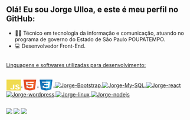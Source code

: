 ## Olá! Eu sou Jorge Ulloa, e este é meu perfil no GitHub:

- 🧑‍💻 Técnico em tecnologia da informação e comunicação, atuando no programa de governo do Estado de São Paulo POUPATEMPO.
- 💻 Desenvolvedor Front-End.

<div align="center">
  <a href="https://github.com/UlloaJr">
</div>
  
  ##

  Linguagens e softwares utilizadas para desenvolvimento:
<div style="display: inline_block"><br>
  <img align="center" alt="Jorge-Js" height="30" width="40" src="https://raw.githubusercontent.com/devicons/devicon/master/icons/javascript/javascript-plain.svg">
  <img align="center" alt="Jorge-HTML" height="30" width="40" src="https://raw.githubusercontent.com/devicons/devicon/master/icons/html5/html5-original.svg">
  <img align="center" alt="Jorge-CSS" height="30" width="40" src="https://raw.githubusercontent.com/devicons/devicon/master/icons/css3/css3-original.svg">
  <img align="center" alt="Jorge-Bootstrap" height="40" width="40" src="https://cdn.jsdelivr.net/gh/devicons/devicon/icons/bootstrap/bootstrap-original.svg">
  <img align="center"  alt="Jorge-My-SQL" height="45" width="50" src="https://cdn.jsdelivr.net/gh/devicons/devicon/icons/mysql/mysql-original-wordmark.svg" />
  <img align="center"  alt="Jorge-react" height="45" width="50" src="https://cdn.jsdelivr.net/gh/devicons/devicon/icons/react/react-original-wordmark.svg" />
  <img align="center"  alt="Jorge-wordpress" height="45" width="50" src="https://cdn.jsdelivr.net/gh/devicons/devicon/icons/wordpress/wordpress-original.svg" />
  <img align="center" alt="Jorge-linux" height="45" width="55" src="https://cdn.jsdelivr.net/gh/devicons/devicon/icons/linux/linux-original.svg" />
  <img align="center" alt="Jorge-nodejs" height="45" width="55" src="https://cdn.jsdelivr.net/gh/devicons/devicon/icons/nodejs/nodejs-original-wordmark.svg" />
  </div>
  
  ##
 
<div> 
 
  <a href="https://www.instagram.com/ulloa.jorginho/" target="_blank"><img src="https://img.shields.io/badge/-Instagram-%23E4405F?style=for-the-badge&logo=instagram&logoColor=white" target="_blank"></a>
  <a href="https://www.linkedin.com/in/jorge-ulloa-6197a2227/" target="_blank"><img src="https://img.shields.io/badge/-LinkedIn-%230077B5?style=for-the-badge&logo=linkedin&logoColor=white" target="_blank"></a> 
  	<a href="https://www.twitch.tv/theonez1n" target="_blank"><img src="https://img.shields.io/badge/Twitch-9146FF?style=for-the-badge&logo=twitch&logoColor=white" target="_blank"></a>
  
</div>
